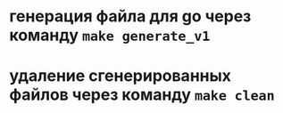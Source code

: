 # генерация файла для go через команду ``` make generate_v1 ```
# удаление сгенерированных файлов через команду ``` make clean ```
